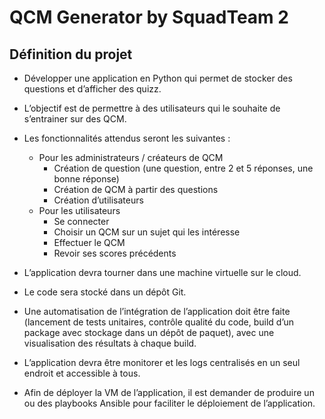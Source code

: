 # QCM Generator by SquadTeam 2

## Définition du projet

* Développer une application en Python qui permet de stocker des questions et d’afficher des quizz. 
* L’objectif est de permettre à des utilisateurs qui le souhaite de s’entrainer sur des QCM. 

* Les fonctionnalités attendus seront les suivantes :
   * Pour les administrateurs / créateurs de QCM
      * Création de question (une question, entre 2 et 5 réponses, une bonne réponse)
      * Création de QCM à partir des questions
      * Création d’utilisateurs
   * Pour les utilisateurs
      * Se connecter
      * Choisir un QCM sur un sujet qui les intéresse
      * Effectuer le QCM
      * Revoir ses scores précédents

* L’application devra tourner dans une machine virtuelle sur le cloud. 
* Le code sera stocké dans un dépôt Git. 
* Une automatisation de l’intégration de l’application doit être faite (lancement de tests unitaires, contrôle qualité du code, build d’un package avec stockage dans un dépôt de paquet), avec une visualisation des résultats à chaque build.
* L’application devra être monitorer et les logs centralisés en un seul endroit et accessible à tous.
* Afin de déployer la VM de l’application, il est demander de produire un ou des playbooks Ansible pour faciliter le déploiement de l’application.
